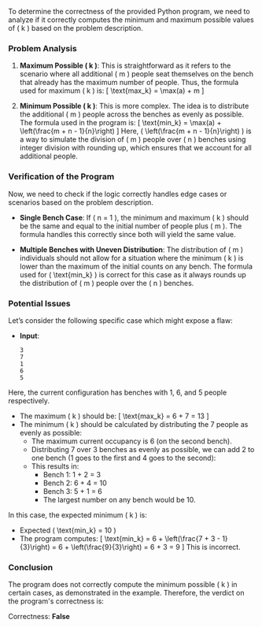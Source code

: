 To determine the correctness of the provided Python program, we need to analyze if it correctly computes the minimum and maximum possible values of \( k \) based on the problem description.

### Problem Analysis
1. **Maximum Possible \( k \)**: This is straightforward as it refers to the scenario where all additional \( m \) people seat themselves on the bench that already has the maximum number of people. Thus, the formula used for maximum \( k \) is:
   \[
   \text{max\_k} = \max(a) + m
   \]

2. **Minimum Possible \( k \)**: This is more complex. The idea is to distribute the additional \( m \) people across the benches as evenly as possible. The formula used in the program is:
   \[
   \text{min\_k} = \max(a) + \left(\frac{m + n - 1}{n}\right)
   \]
   Here, \( \left(\frac{m + n - 1}{n}\right) \) is a way to simulate the division of \( m \) people over \( n \) benches using integer division with rounding up, which ensures that we account for all additional people.

### Verification of the Program
Now, we need to check if the logic correctly handles edge cases or scenarios based on the problem description.

- **Single Bench Case**: If \( n = 1 \), the minimum and maximum \( k \) should be the same and equal to the initial number of people plus \( m \). The formula handles this correctly since both will yield the same value.

- **Multiple Benches with Uneven Distribution**: The distribution of \( m \) individuals should not allow for a situation where the minimum \( k \) is lower than the maximum of the initial counts on any bench. The formula used for \( \text{min\_k} \) is correct for this case as it always rounds up the distribution of \( m \) people over the \( n \) benches.

### Potential Issues
Let’s consider the following specific case which might expose a flaw:
- **Input**: 
  ```
  3
  7
  1
  6
  5
  ```
  
Here, the current configuration has benches with 1, 6, and 5 people respectively. 
- The maximum \( k \) should be:
  \[
  \text{max\_k} = 6 + 7 = 13
  \]
- The minimum \( k \) should be calculated by distributing the 7 people as evenly as possible:
  - The maximum current occupancy is 6 (on the second bench).
  - Distributing 7 over 3 benches as evenly as possible, we can add 2 to one bench (1 goes to the first and 4 goes to the second): 
  - This results in:
    - Bench 1: 1 + 2 = 3
    - Bench 2: 6 + 4 = 10
    - Bench 3: 5 + 1 = 6
    - The largest number on any bench would be 10.
  
In this case, the expected minimum \( k \) is:
- Expected \( \text{min\_k} = 10 \)
- The program computes:
\[
\text{min\_k} = 6 + \left(\frac{7 + 3 - 1}{3}\right) = 6 + \left(\frac{9}{3}\right) = 6 + 3 = 9
\]
This is incorrect.

### Conclusion
The program does not correctly compute the minimum possible \( k \) in certain cases, as demonstrated in the example. Therefore, the verdict on the program's correctness is:

Correctness: **False**